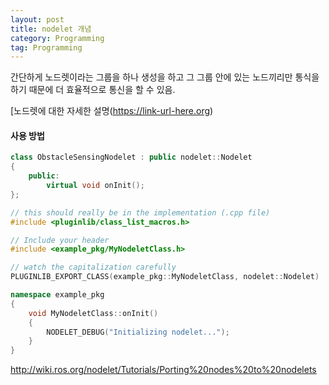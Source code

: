 ```yaml
---
layout: post
title: nodelet 개념
category: Programming
tag: Programming
---
```


간단하게 노드렛이라는 그룹을 하나 생성을 하고 그 그룹 안에 있는 노드끼리만 통식을 하기 때문에 더 효율적으로 통신을 할 수 있음.

[노드렛에 대한 자세한 설명(https://link-url-here.org)


#### 사용 방법

```c++
class ObstacleSensingNodelet : public nodelet::Nodelet
{
    public:
        virtual void onInit();
};
```

```c++
// this should really be in the implementation (.cpp file)
#include <pluginlib/class_list_macros.h>

// Include your header
#include <example_pkg/MyNodeletClass.h>

// watch the capitalization carefully
PLUGINLIB_EXPORT_CLASS(example_pkg::MyNodeletClass, nodelet::Nodelet)

namespace example_pkg
{
    void MyNodeletClass::onInit()
    {
        NODELET_DEBUG("Initializing nodelet...");
    }
}
```

http://wiki.ros.org/nodelet/Tutorials/Porting%20nodes%20to%20nodelets

